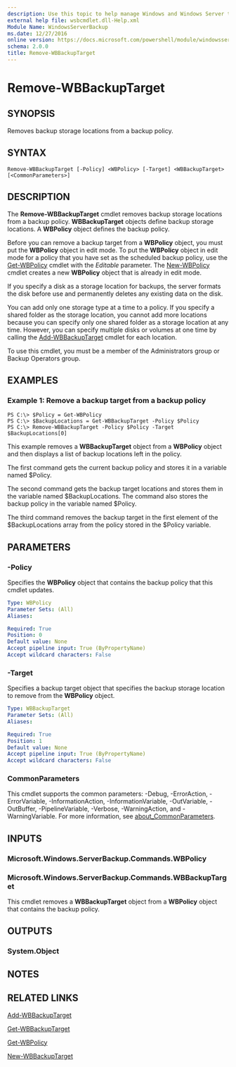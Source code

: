 ```yaml
---
description: Use this topic to help manage Windows and Windows Server technologies with Windows PowerShell.
external help file: wsbcmdlet.dll-Help.xml
Module Name: WindowsServerBackup
ms.date: 12/27/2016
online version: https://docs.microsoft.com/powershell/module/windowsserverbackup/remove-wbbackuptarget?view=windowsserver2022-ps&wt.mc_id=ps-gethelp
schema: 2.0.0
title: Remove-WBBackupTarget
---
```


# Remove-WBBackupTarget

## SYNOPSIS
Removes backup storage locations from a backup policy.

## SYNTAX

```
Remove-WBBackupTarget [-Policy] <WBPolicy> [-Target] <WBBackupTarget> [<CommonParameters>]
```

## DESCRIPTION
The **Remove-WBBackupTarget** cmdlet removes backup storage locations from a backup policy.
**WBBackupTarget** objects define backup storage locations.
A **WBPolicy** object defines the backup policy.

Before you can remove a backup target from a **WBPolicy** object, you must put the **WBPolicy** object in edit mode.
To put the **WBPolicy** object in edit mode for a policy that you have set as the scheduled backup policy, use the [Get-WBPolicy](./Get-WBPolicy.md) cmdlet with the *Editable* parameter.
The [New-WBPolicy](./New-WBPolicy.md) cmdlet creates a new **WBPolicy** object that is already in edit mode.

If you specify a disk as a storage location for backups, the server formats the disk before use and permanently deletes any existing data on the disk.

You can add only one storage type at a time to a policy.
If you specify a shared folder as the storage location, you cannot add more locations because you can specify only one shared folder as a storage location at any time.
However, you can specify multiple disks or volumes at one time by calling the [Add-WBBackupTarget](./Add-WBBackupTarget.md) cmdlet for each location.

To use this cmdlet, you must be a member of the Administrators group or Backup Operators group.

## EXAMPLES

### Example 1: Remove a backup target from a backup policy
```
PS C:\> $Policy = Get-WBPolicy
PS C:\> $BackupLocations = Get-WBBackupTarget -Policy $Policy
PS C:\> Remove-WBBackupTarget -Policy $Policy -Target $BackupLocations[0]
```

This example removes a **WBBackupTarget** object from a **WBPolicy** object and then displays a list of backup locations left in the policy.

The first command gets the current backup policy and stores it in a variable named $Policy.

The second command gets the backup target locations and stores them in the variable named $BackupLocations.
The command also stores the backup policy in the variable named $Policy.

The third command removes the backup target in the first element of the $BackupLocations array from the policy stored in the $Policy variable.

## PARAMETERS

### -Policy
Specifies the **WBPolicy** object that contains the backup policy that this cmdlet updates.

```yaml
Type: WBPolicy
Parameter Sets: (All)
Aliases: 

Required: True
Position: 0
Default value: None
Accept pipeline input: True (ByPropertyName)
Accept wildcard characters: False
```

### -Target
Specifies a backup target object that specifies the backup storage location to remove from the **WBPolicy** object.

```yaml
Type: WBBackupTarget
Parameter Sets: (All)
Aliases: 

Required: True
Position: 1
Default value: None
Accept pipeline input: True (ByPropertyName)
Accept wildcard characters: False
```

### CommonParameters
This cmdlet supports the common parameters: -Debug, -ErrorAction, -ErrorVariable, -InformationAction, -InformationVariable, -OutVariable, -OutBuffer, -PipelineVariable, -Verbose, -WarningAction, and -WarningVariable. For more information, see [about_CommonParameters](https://go.microsoft.com/fwlink/?LinkID=113216).

## INPUTS

### Microsoft.Windows.ServerBackup.Commands.WBPolicy

### Microsoft.Windows.ServerBackup.Commands.WBBackupTarget

This cmdlet removes a **WBBackupTarget** object from a **WBPolicy** object that contains the backup policy.

## OUTPUTS

### System.Object

## NOTES

## RELATED LINKS

[Add-WBBackupTarget](./Add-WBBackupTarget.md)

[Get-WBBackupTarget](./Get-WBBackupTarget.md)

[Get-WBPolicy](./Get-WBPolicy.md)

[New-WBBackupTarget](./New-WBBackupTarget.md)

